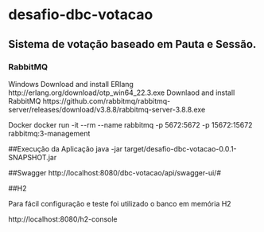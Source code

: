 # desafio-dbc-votacao
## Sistema de votação baseado em Pauta e Sessão.


<h3>RabbitMQ</h3>
Windows
Download and install ERlang http://erlang.org/download/otp_win64_22.3.exe
Downlaod and install RabbitMQ https://github.com/rabbitmq/rabbitmq-server/releases/download/v3.8.8/rabbitmq-server-3.8.8.exe

Docker 
docker run -it --rm --name rabbitmq -p 5672:5672 -p 15672:15672 rabbitmq:3-management


##Execução da Aplicação
java -jar target/desafio-dbc-votacao-0.0.1-SNAPSHOT.jar


##Swagger 
http://localhost:8080/dbc-votacao/api/swagger-ui/#

##H2
<p>
Para fácil configuração e teste foi utilizado o banco em memória H2</p>
http://localhost:8080/h2-console


